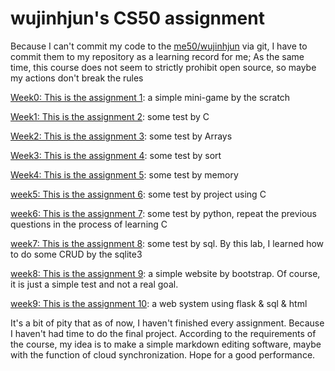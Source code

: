 # wujinhjun's CS50 assignment

Because I can't commit my code to the [me50/wujinhjun](https://github.com/me50/wujinhjun/tree/main) via git, I have to commit them to my repository as a learning record for me;
As the same time, this course does not seem to strictly prohibit open source, so maybe my actions don't break the rules

[Week0: This is the assignment 1](./1st-homework/): a simple mini-game by the scratch

[Week1: This is the assignment 2](./2nd-homework/): some test by C

[Week2: This is the assignment 3](./3rd-homework/): some test by Arrays

[Week3: This is the assignment 4](./4th-homework/): some test by sort

[Week4: This is the assignment 5](./5th-homework/): some test by memory

[week5: This is the assignment 6](./6th-homework/): some test by project using C

[week6: This is the assignment 7](./7th-homework/): some test by python, repeat the previous questions in the process of learning C

[week7: This is the assignment 8](./8th-homework/): some test by sql. By this lab, I learned how to do some CRUD by the sqlite3

[week8: This is the assignment 9](./9th-homework/): a simple website by bootstrap. Of course, it is just a simple test and not a real goal.

[week9: This is the assignment 10](./10th-homework/): a web system using flask & sql & html

It's a bit of pity that as of now, I haven't finished every assignment. Because I haven't had time to do the final project. According to the requirements of the course, my idea is to make a simple markdown editing software, maybe with the function of cloud synchronization. Hope for a good performance.
